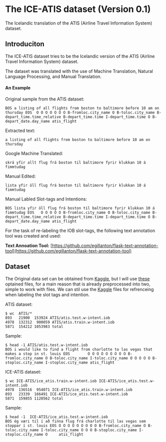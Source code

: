 # The ICE-ATIS dataset (Version 0.1)

The Icelandic translation of the ATIS (Airline Travel Information System) dataset.


## Introduciton
The ICE-ATIS dataset tries to be the Icelandic version of the ATIS (Airline Travel Information System) dataset.

The dataset was translated with the use of Machine Translation, Natural Language Processing, and Manual Translation.



#### An Example

Original sample from the ATIS dataset:
```
BOS a listing of all flights from boston to baltimore before 10 am on thursday EOS	O O O O O O O B-fromloc.city_name O B-toloc.city_name B-depart_time.time_relative B-depart_time.time I-depart_time.time O B-depart_date.day_name atis_flight
```

Extracted text:
```
a listing of all flights from boston to baltimore before 10 am on thursday
```

Google Machine Translated:
```
skrá yfir allt flug frá boston til baltimore fyrir klukkan 10 á fimmtudag 
```

Manual Edited:
```
lista yfir öll flug frá boston til baltimore fyrir klukkan 10 á fimmtudag 
```

Manual Labled Slot-tags and Intentions:
```
BOS lista yfir öll flug frá boston til baltimore fyrir klukkan 10 á fimmtudag EOS	O O O O O B-fromloc.city_name O B-toloc.city_name B-depart_time.time_relative B-depart_time.time I-depart_time.time O B-depart_date.day_name atis_flight
```

For the task of re-labeling the IOB slot-tags, the following text annotation tool was created and used:

**Text Annoation Tool:** [https://github.com/egillanton/flask-text-annotation-tool](https://github.com/egillanton/flask-text-annotation-tool)



## Dataset
The Original data set can be obtained from  [Kaggle](https://www.kaggle.com/siddhadev/atis-dataset-from-ms-cntk), but I will use [these](https://github.com/mohammedterry/slots_intents/tree/d5883be0e9bc477ff2b3976e4ede7f29ad183805/data) optained files, for a main reason that is already preprocessed into two, simple to work with files. We can stil use the [Kaggle](https://www.kaggle.com/siddhadev/atis-dataset-from-ms-cntk) files for refrenceing  when labeling the slot tags and intention. 


ATIS dataset:
```
$ wc  ATIS/*
893   21900  153924 ATIS/atis.test.w-intent.iob
4978  132312  900059 ATIS/atis.train.w-intent.iob
5871  154212 1053983 total
```

Sample:
```
$ head -1 ATIS/atis.test.w-intent.iob 
BOS i would like to find a flight from charlotte to las vegas that makes a stop in st. louis EOS        O O O O O O O O O B-fromloc.city_name O B-toloc.city_name I-toloc.city_name O O O O O B-stoploc.city_name I-stoploc.city_name atis_flight
```

ICE-ATIS dataset:
```
$ wc ICE-ATIS/ice_atis.train.w-intent.iob ICE-ATIS/ice_atis.test.w-intent.iob
4978  136516  954071 ICE-ATIS/ice_atis.train.w-intent.iob
893   23339  166491 ICE-ATIS/ice_atis.test.w-intent.iob
5871  159855 1120562 total
```


Sample:
```
$ head -1  ICE-ATIS/ice_atis.test.w-intent.iob
BOS ég væri til í að finna flug frá charlotte til las vegas sem stoppar í st. louis EOS O O O O O O O O O B-fromloc.city_name O B-toloc.city_name I-toloc.city_name O O O B-stoploc.city_name I-stoploc.city_name O     atis_flight
```